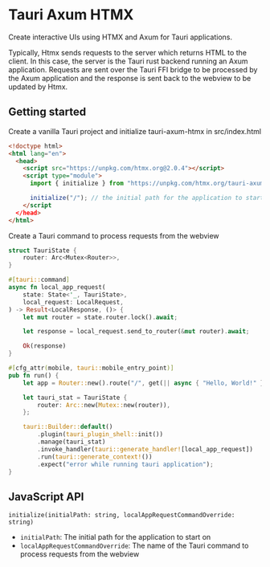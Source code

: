 # Tauri Axum HTMX

Create interactive UIs using HTMX and Axum for Tauri applications.

Typically, Htmx sends requests to the server which returns HTML to the client. In this case,
the server is the Tauri rust backend running an Axum application. Requests are
sent over the Tauri FFI bridge to be processed by the Axum application and the
response is sent back to the webview to be updated by Htmx.

## Getting started

Create a vanilla Tauri project and initialize tauri-axum-htmx in src/index.html

```html
<!doctype html>
<html lang="en">
  <head>
    <script src="https://unpkg.com/htmx.org@2.0.4"></script>
    <script type="module">
      import { initialize } from "https://unpkg.com/htmx.org/tauri-axum-htmx";

      initialize("/"); // the initial path for the application to start on
    </script
  </head>
</html>
```

Create a Tauri command to process requests from the webview

```rust
struct TauriState {
    router: Arc<Mutex<Router>>,
}

#[tauri::command]
async fn local_app_request(
    state: State<'_, TauriState>,
    local_request: LocalRequest,
) -> Result<LocalResponse, ()> {
    let mut router = state.router.lock().await;

    let response = local_request.send_to_router(&mut router).await;

    Ok(response)
}

#[cfg_attr(mobile, tauri::mobile_entry_point)]
pub fn run() {
    let app = Router::new().route("/", get(|| async { "Hello, World!" }));

    let tauri_stat = TauriState {
        router: Arc::new(Mutex::new(router)),
    };

    tauri::Builder::default()
        .plugin(tauri_plugin_shell::init())
        .manage(tauri_stat)
        .invoke_handler(tauri::generate_handler![local_app_request])
        .run(tauri::generate_context!())
        .expect("error while running tauri application");
}
```

## JavaScript API

`initialize(initialPath: string, localAppRequestCommandOverride: string)`

- `initialPath`: The initial path for the application to start on
- `localAppRequestCommandOverride`: The name of the Tauri command to process requests from the webview



